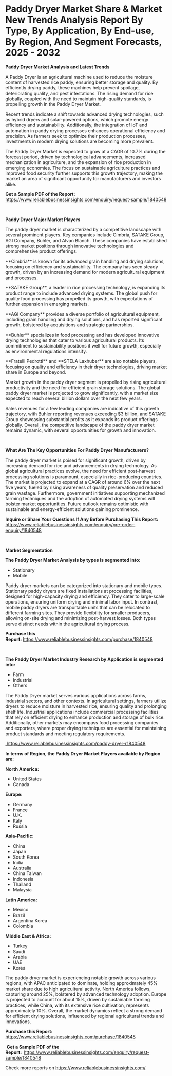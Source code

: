 <p><h1>Paddy Dryer Market Share & Market New Trends Analysis Report By Type, By Application, By End-use, By Region, And Segment Forecasts, 2025 - 2032</h1></p><p><strong>Paddy Dryer Market Analysis and Latest Trends</strong></p>
<p><p>A Paddy Dryer is an agricultural machine used to reduce the moisture content of harvested rice paddy, ensuring better storage and quality. By efficiently drying paddy, these machines help prevent spoilage, deteriorating quality, and pest infestations. The rising demand for rice globally, coupled with the need to maintain high-quality standards, is propelling growth in the Paddy Dryer Market.</p><p>Recent trends indicate a shift towards advanced drying technologies, such as hybrid dryers and solar-powered options, which promote energy efficiency and sustainability. Additionally, the integration of IoT and automation in paddy drying processes enhances operational efficiency and precision. As farmers seek to optimize their production processes, investments in modern drying solutions are becoming more prevalent.</p><p>The Paddy Dryer Market is expected to grow at a CAGR of 10.7% during the forecast period, driven by technological advancements, increased mechanization in agriculture, and the expansion of rice production in emerging economies. The focus on sustainable agriculture practices and improved food security further supports this growth trajectory, making the market an area of significant opportunity for manufacturers and investors alike.</p></p>
<p><strong>Get a Sample PDF of the Report:&nbsp;</strong> <a href="https://www.reliablebusinessinsights.com/enquiry/request-sample/1840548?utm_campaign=3080&utm_medium=2&utm_source=Github&utm_content=ia&utm_term=11042025&utm_id=paddy-dryer">https://www.reliablebusinessinsights.com/enquiry/request-sample/1840548</a></p>
<p>&nbsp;</p>
<p><strong>Paddy Dryer Major Market Players</strong></p>
<p><p>The paddy dryer market is characterized by a competitive landscape with several prominent players. Key companies include Cimbria, SATAKE Group, AGI Company, Buhler, and Alvan Blanch. These companies have established strong market positions through innovative technologies and comprehensive product offerings.</p><p>**Cimbria** is known for its advanced grain handling and drying solutions, focusing on efficiency and sustainability. The company has seen steady growth, driven by an increasing demand for modern agricultural equipment and processes.</p><p>**SATAKE Group**, a leader in rice processing technology, is expanding its product range to include advanced drying systems. The global push for quality food processing has propelled its growth, with expectations of further expansion in emerging markets.</p><p>**AGI Company** provides a diverse portfolio of agricultural equipment, including grain handling and drying solutions, and has reported significant growth, bolstered by acquisitions and strategic partnerships.</p><p>**Buhler** specializes in food processing and has developed innovative drying technologies that cater to various agricultural products. Its commitment to sustainability positions it well for future growth, especially as environmental regulations intensify.</p><p>**Fratelli Pedrotti** and **STELA Laxhuber** are also notable players, focusing on quality and efficiency in their dryer technologies, driving market share in Europe and beyond.</p><p>Market growth in the paddy dryer segment is propelled by rising agricultural productivity and the need for efficient grain storage solutions. The global paddy dryer market is projected to grow significantly, with a market size expected to reach several billion dollars over the next few years.</p><p>Sales revenues for a few leading companies are indicative of this growth trajectory, with Buhler reporting revenues exceeding $3 billion, and SATAKE Group showcasing substantial profits as it expands its product offerings globally. Overall, the competitive landscape of the paddy dryer market remains dynamic, with several opportunities for growth and innovation.</p></p>
<p>&nbsp;</p>
<p><strong>What Are The Key Opportunities For Paddy Dryer Manufacturers?</strong></p>
<p><p>The paddy dryer market is poised for significant growth, driven by increasing demand for rice and advancements in drying technology. As global agricultural practices evolve, the need for efficient post-harvest processing solutions is paramount, especially in rice-producing countries. The market is projected to expand at a CAGR of around 6% over the next five years, fueled by rising awareness of quality preservation and reduced grain wastage. Furthermore, government initiatives supporting mechanized farming techniques and the adoption of automated drying systems will bolster market opportunities. Future outlook remains optimistic with sustainable and energy-efficient solutions gaining prominence.</p></p>
<p><strong>Inquire or Share Your Questions If Any Before Purchasing This Report:</strong> <a href="https://www.reliablebusinessinsights.com/enquiry/pre-order-enquiry/1840548?utm_campaign=3080&utm_medium=2&utm_source=Github&utm_content=ia&utm_term=11042025&utm_id=paddy-dryer">https://www.reliablebusinessinsights.com/enquiry/pre-order-enquiry/1840548</a></p>
<p>&nbsp;</p>
<p><strong>Market Segmentation</strong></p>
<p><strong>The Paddy Dryer Market Analysis by types is segmented into:</strong></p>
<p><ul><li>Stationary</li><li>Mobile</li></ul></p>
<p><p>Paddy dryer markets can be categorized into stationary and mobile types. Stationary paddy dryers are fixed installations at processing facilities, designed for high-capacity drying and efficiency. They cater to large-scale operations, ensuring uniform drying and minimal labor input. In contrast, mobile paddy dryers are transportable units that can be relocated to different farming sites. They provide flexibility for smaller producers, allowing on-site drying and minimizing post-harvest losses. Both types serve distinct needs within the agricultural drying process.</p></p>
<p><strong>Purchase this Report:&nbsp;</strong><a href="https://www.reliablebusinessinsights.com/purchase/1840548?utm_campaign=3080&utm_medium=2&utm_source=Github&utm_content=ia&utm_term=11042025&utm_id=paddy-dryer">https://www.reliablebusinessinsights.com/purchase/1840548</a></p>
<p>&nbsp;</p>
<p><strong>The Paddy Dryer Market Industry Research by Application is segmented into:</strong></p>
<p><ul><li>Farm</li><li>Industrial</li><li>Others</li></ul></p>
<p><p>The Paddy Dryer market serves various applications across farms, industrial sectors, and other contexts. In agricultural settings, farmers utilize dryers to reduce moisture in harvested rice, ensuring quality and prolonging shelf life. Industrial applications include commercial processing facilities that rely on efficient drying to enhance production and storage of bulk rice. Additionally, other markets may encompass food processing companies and exporters, where proper drying techniques are essential for maintaining product standards and meeting regulatory requirements.</p></p>
<p><a href="https://www.reliablebusinessinsights.com/paddy-dryer-r1840548?utm_campaign=3080&utm_medium=2&utm_source=Github&utm_content=ia&utm_term=11042025&utm_id=paddy-dryer">&nbsp;https://www.reliablebusinessinsights.com/paddy-dryer-r1840548</a></p>
<p><strong>In terms of Region, the Paddy Dryer Market Players available by Region are:</strong></p>
<p>
    <p> <strong> North America: </strong>
        <ul>
            <li>United States</li>
            <li>Canada</li>
        </ul>
        </p> 
    <p> <strong> Europe: </strong>
        <ul>
            <li>Germany</li>
            <li>France</li>
            <li>U.K.</li>
            <li>Italy</li>
            <li>Russia</li>
        </ul>
        </p> 
    <p> <strong> Asia-Pacific: </strong>
        <ul>
            <li>China</li>
            <li>Japan</li>
            <li>South Korea</li>
            <li>India</li>
            <li>Australia</li>
            <li>China Taiwan</li>
            <li>Indonesia</li>
            <li>Thailand</li>
            <li>Malaysia</li>
        </ul>
        </p> 
    <p> <strong> Latin America: </strong>
        <ul>
            <li>Mexico</li>
            <li>Brazil</li>
            <li>Argentina Korea</li>
            <li>Colombia</li>
        </ul>
        </p> 
    <p> <strong> Middle East & Africa: </strong>
        <ul>
            <li>Turkey</li>
            <li>Saudi</li>
            <li>Arabia</li>
            <li>UAE</li>
            <li>Korea</li>
        </ul>
    </p>
    </p>
<p><p>The paddy dryer market is experiencing notable growth across various regions, with APAC anticipated to dominate, holding approximately 45% market share due to high agricultural activity. North America follows, capturing around 25%, bolstered by advanced technology adoption. Europe is projected to account for about 15%, driven by sustainable farming practices, while China, with its extensive rice cultivation, represents approximately 10%. Overall, the market dynamics reflect a strong demand for efficient drying solutions, influenced by regional agricultural trends and innovations.</p></p>
<p><strong>Purchase this Report: </strong><a href="https://www.reliablebusinessinsights.com/purchase/1840548?utm_campaign=3080&utm_medium=2&utm_source=Github&utm_content=ia&utm_term=11042025&utm_id=paddy-dryer">https://www.reliablebusinessinsights.com/purchase/1840548</a></p>
<p>&nbsp;<strong>Get a Sample PDF of the Report:&nbsp;&nbsp;</strong><a href="https://www.reliablebusinessinsights.com/enquiry/request-sample/1840548?utm_campaign=3080&utm_medium=2&utm_source=Github&utm_content=ia&utm_term=11042025&utm_id=paddy-dryer">https://www.reliablebusinessinsights.com/enquiry/request-sample/1840548</a></p>
<p><strong></strong></p>
<p>Check more reports on <a href="https://www.reliablebusinessinsights.com/?utm_campaign=3080&utm_medium=2&utm_source=Github&utm_content=ia&utm_term=11042025&utm_id=paddy-dryer">https://www.reliablebusinessinsights.com/</a></p>